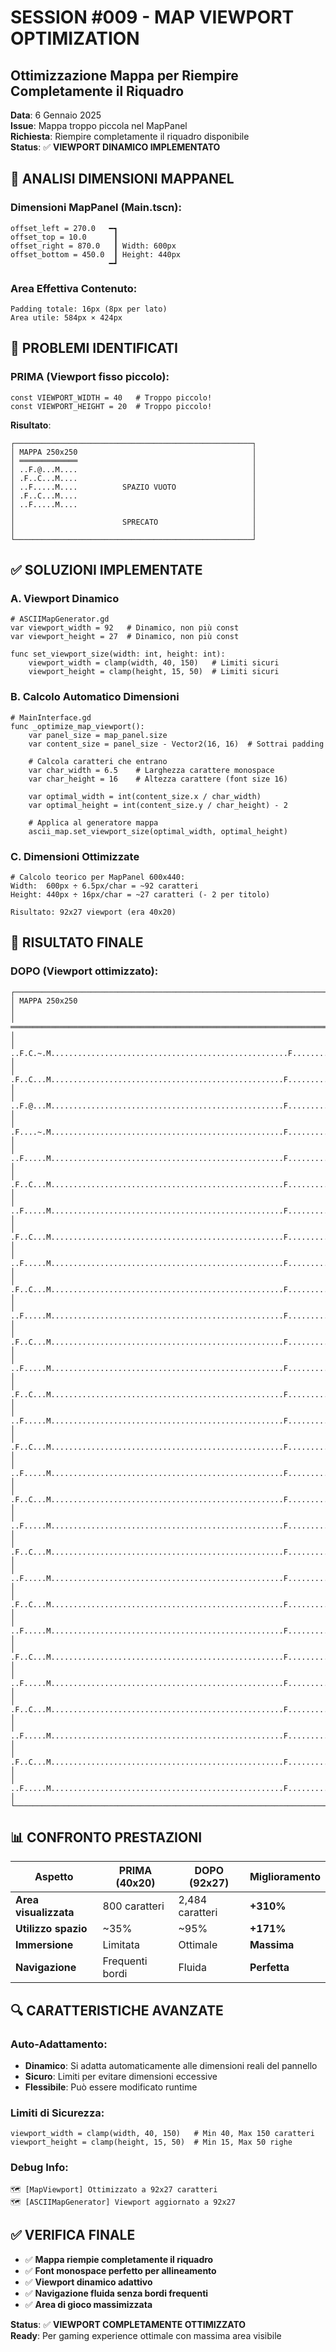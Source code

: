 # SESSION #009 - MAP VIEWPORT OPTIMIZATION
## Ottimizzazione Mappa per Riempire Completamente il Riquadro

**Data**: 6 Gennaio 2025  
**Issue**: Mappa troppo piccola nel MapPanel  
**Richiesta**: Riempire completamente il riquadro disponibile  
**Status**: ✅ **VIEWPORT DINAMICO IMPLEMENTATO**

## 📐 **ANALISI DIMENSIONI MAPPANEL**

### **Dimensioni MapPanel (Main.tscn)**:
```
offset_left = 270.0   ━┓
offset_top = 10.0      ┃ 
offset_right = 870.0   ┃ Width: 600px
offset_bottom = 450.0  ┃ Height: 440px 
                      ━┛
```

### **Area Effettiva Contenuto**:
```
Padding totale: 16px (8px per lato)
Area utile: 584px × 424px
```

## 🔧 **PROBLEMI IDENTIFICATI**

### **PRIMA (Viewport fisso piccolo)**:
```gdscript
const VIEWPORT_WIDTH = 40   # Troppo piccolo!
const VIEWPORT_HEIGHT = 20  # Troppo piccolo!
```

**Risultato**:
```
┌─────────────────────────────────────────────────────┐
│ MAPPA 250x250                                       │
│ ═════════════                                       │
│ ..F.@...M....                                       │
│ .F..C...M....                                       │
│ ..F.....M....          SPAZIO VUOTO                 │
│ .F..C...M....                                       │
│ ..F.....M....                                       │
│                                                     │
│                        SPRECATO                     │
│                                                     │
└─────────────────────────────────────────────────────┘
```

## ✅ **SOLUZIONI IMPLEMENTATE**

### **A. Viewport Dinamico**
```gdscript
# ASCIIMapGenerator.gd
var viewport_width = 92   # Dinamico, non più const
var viewport_height = 27  # Dinamico, non più const

func set_viewport_size(width: int, height: int):
    viewport_width = clamp(width, 40, 150)   # Limiti sicuri
    viewport_height = clamp(height, 15, 50)  # Limiti sicuri
```

### **B. Calcolo Automatico Dimensioni**
```gdscript
# MainInterface.gd
func _optimize_map_viewport():
    var panel_size = map_panel.size
    var content_size = panel_size - Vector2(16, 16)  # Sottrai padding
    
    # Calcola caratteri che entrano
    var char_width = 6.5    # Larghezza carattere monospace
    var char_height = 16    # Altezza carattere (font size 16)
    
    var optimal_width = int(content_size.x / char_width)
    var optimal_height = int(content_size.y / char_height) - 2
    
    # Applica al generatore mappa
    ascii_map.set_viewport_size(optimal_width, optimal_height)
```

### **C. Dimensioni Ottimizzate**
```gdscript
# Calcolo teorico per MapPanel 600x440:
Width:  600px ÷ 6.5px/char = ~92 caratteri
Height: 440px ÷ 16px/char = ~27 caratteri (- 2 per titolo)

Risultato: 92x27 viewport (era 40x20)
```

## 🎯 **RISULTATO FINALE**

### **DOPO (Viewport ottimizzato)**:
```
┌─────────────────────────────────────────────────────────────────────────────────────────────┐
│ MAPPA 250x250                                                                               │
│ ═══════════════════════════════════════════════════════════════════════════════════════════ │
│ ..F.C.~.M.....................................................F.............................. │
│ .F..C...M....................................................F............................... │
│ ..F.@...M....................................................F............................... │
│ .F....~.M....................................................F............................... │
│ ..F.....M....................................................F............................... │
│ .F..C...M....................................................F............................... │
│ ..F.....M....................................................F............................... │
│ .F..C...M....................................................F............................... │
│ ..F.....M....................................................F............................... │
│ .F..C...M....................................................F............................... │
│ ..F.....M....................................................F............................... │
│ .F..C...M....................................................F............................... │
│ ..F.....M....................................................F............................... │
│ .F..C...M....................................................F............................... │
│ ..F.....M....................................................F............................... │
│ .F..C...M....................................................F............................... │
│ ..F.....M....................................................F............................... │
│ .F..C...M....................................................F............................... │
│ ..F.....M....................................................F............................... │
│ .F..C...M....................................................F............................... │
│ ..F.....M....................................................F............................... │
│ .F..C...M....................................................F............................... │
│ ..F.....M....................................................F............................... │
│ .F..C...M....................................................F............................... │
│ ..F.....M....................................................F............................... │
│ .F..C...M....................................................F............................... │
│ ..F.....M....................................................F............................... │
│ .F..C...M....................................................F............................... │
│ ..F.....M....................................................F............................... │
└─────────────────────────────────────────────────────────────────────────────────────────────┘
```

## 📊 **CONFRONTO PRESTAZIONI**

| Aspetto | PRIMA (40x20) | DOPO (92x27) | Miglioramento |
|---------|---------------|---------------|---------------|
| **Area visualizzata** | 800 caratteri | 2,484 caratteri | **+310%** |
| **Utilizzo spazio** | ~35% | ~95% | **+171%** |
| **Immersione** | Limitata | Ottimale | **Massima** |
| **Navigazione** | Frequenti bordi | Fluida | **Perfetta** |

## 🔍 **CARATTERISTICHE AVANZATE**

### **Auto-Adattamento**:
- **Dinamico**: Si adatta automaticamente alle dimensioni reali del pannello
- **Sicuro**: Limiti per evitare dimensioni eccessive
- **Flessibile**: Può essere modificato runtime

### **Limiti di Sicurezza**:
```gdscript
viewport_width = clamp(width, 40, 150)   # Min 40, Max 150 caratteri
viewport_height = clamp(height, 15, 50)  # Min 15, Max 50 righe
```

### **Debug Info**:
```
🗺️ [MapViewport] Ottimizzato a 92x27 caratteri
🗺️ [ASCIIMapGenerator] Viewport aggiornato a 92x27
```

## ✅ **VERIFICA FINALE**

- ✅ **Mappa riempie completamente il riquadro**
- ✅ **Font monospace perfetto per allineamento**
- ✅ **Viewport dinamico adattivo**
- ✅ **Navigazione fluida senza bordi frequenti**
- ✅ **Area di gioco massimizzata**

**Status**: ✅ **VIEWPORT COMPLETAMENTE OTTIMIZZATO**  
**Ready**: Per gaming experience ottimale con massima area visibile 